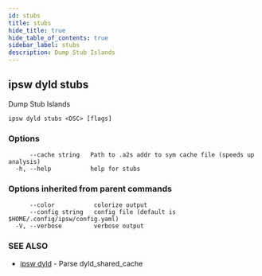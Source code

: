 ```yaml
---
id: stubs
title: stubs
hide_title: true
hide_table_of_contents: true
sidebar_label: stubs
description: Dump Stub Islands
---
```

## ipsw dyld stubs

Dump Stub Islands

```
ipsw dyld stubs <DSC> [flags]
```

### Options

```
      --cache string   Path to .a2s addr to sym cache file (speeds up analysis)
  -h, --help           help for stubs
```

### Options inherited from parent commands

```
      --color           colorize output
      --config string   config file (default is $HOME/.config/ipsw/config.yaml)
  -V, --verbose         verbose output
```

### SEE ALSO

* [ipsw dyld](/docs/cli/ipsw/dyld)	 - Parse dyld_shared_cache


